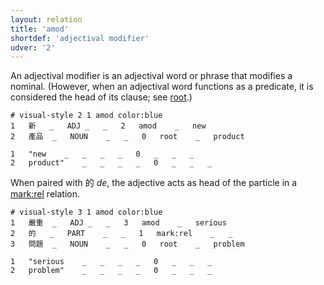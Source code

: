 ```yaml
---
layout: relation
title: 'amod'
shortdef: 'adjectival modifier'
udver: '2'
---
```


An adjectival modifier is an adjectival word or phrase that modifies a nominal. (However, when an adjectival word functions as a predicate, it is considered the head of its clause; see [root]().)

~~~ conllu
# visual-style 2 1 amod	color:blue
1	新	_	ADJ	_	_	2	amod	_	new
2	產品	_	NOUN	_	_	0	root	_	product

1	"new	_	_	_	_	0	_	_	_
2	product"	_	_	_	_	0	_	_	_

~~~

When paired with 的 _de_, the adjective acts as head of the particle in a [mark:rel]() relation.

~~~ conllu
# visual-style 3 1 amod	color:blue
1	嚴重	_	ADJ	_	_	3	amod	_	serious
2	的	_	PART	_	_	1	mark:rel	_	_
3	問題	_	NOUN	_	_	0	root	_	problem

1	"serious	_	_	_	_	0	_	_	_
2	problem"	_	_	_	_	0	_	_	_

~~~
